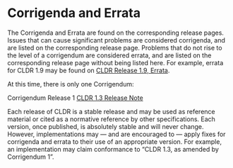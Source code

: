 # Corrigenda and Errata

The Corrigenda and Errata are found on the corresponding release pages. Issues
that can cause significant problems are considered corrigenda, and are listed on
the corresponding release page. Problems that do not rise to the level of a
corrigendum are considered errata, and are listed on the corresponding release
page without being listed here. For example, errata for CLDR 1.9 may be found on
[CLDR Release 1.9, Errata](downloads/cldr-1-9.md).

At this time, there is only one Corrigendum:

Corrigendum Release 1 [CLDR 1.3 Release Note](downloads/cldr-1-3.md)

Each release of CLDR is a stable release and may be used as reference material
or cited as a normative reference by other specifications. Each version, once
published, is absolutely stable and will never change. However, implementations
may — and are encouraged to — apply fixes for corrigenda and errata to their use
of an appropriate version. For example, an implementation may claim conformance
to “CLDR 1.3, as amended by Corrigendum 1”.
